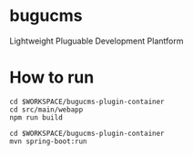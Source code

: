 # bugucms

Lightweight Pluguable Development Plantform

# How to run

```
cd $WORKSPACE/bugucms-plugin-container
cd src/main/webapp
npm run build

cd $WORKSPACE/bugucms-plugin-container
mvn spring-boot:run
```